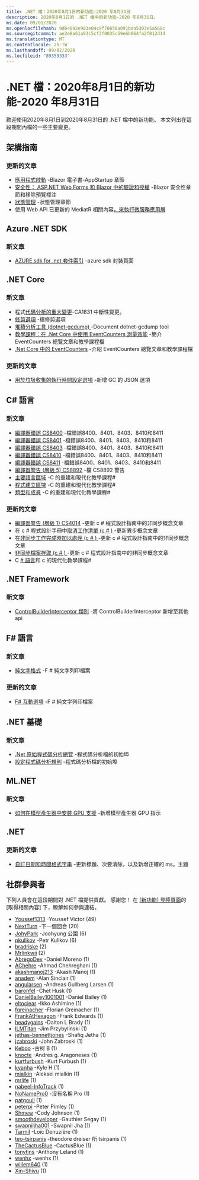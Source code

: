 ```yaml
---
title: .NET 檔：2020年8月1日的新功能-2020 年8月31日
description: 2020年8月1日的 .NET 檔中的新功能-2020 年8月31日。
ms.date: 09/01/2020
ms.openlocfilehash: 9d64092e903e04c9f70656a091bda5303e5a568c
ms.sourcegitcommit: ae2e8a61a93c5cf3f0035c59e6b064fa2f812d14
ms.translationtype: MT
ms.contentlocale: zh-TW
ms.lasthandoff: 09/02/2020
ms.locfileid: "89359333"
---
```

# <a name="net-docs-whats-new-for-august-1-2020---august-31-2020"></a>.NET 檔：2020年8月1日的新功能-2020 年8月31日

歡迎使用2020年8月1日到2020年8月31日的 .NET 檔中的新功能。 本文列出在這段期間內檔的一些主要變更。

## <a name="architecture-guides"></a>架構指南

### <a name="updated-articles"></a>更新的文章

- [應用程式啟動](/dotnet/architecture/blazor-for-web-forms-developers/app-startup) -Blazor 電子書-AppStartup 章節
- [安全性： ASP.NET Web Forms 和 Blazor 中的驗證和授權](/dotnet/architecture/blazor-for-web-forms-developers/security-authentication-authorization) -Blazor 安全性章節和移除預覽標注
- [狀態管理](/dotnet/architecture/blazor-for-web-forms-developers/state-management) -狀態管理章節
- 使用 Web API 已更新的 MediatR 相關內容[，來執行微服務應用層](/dotnet/architecture/microservices/microservice-ddd-cqrs-patterns/microservice-application-layer-implementation-web-api)

## <a name="azure-net-sdk"></a>Azure .NET SDK

### <a name="new-articles"></a>新文章

- [AZURE sdk for .net 套件索引](/dotnet/azure/packages) -azure sdk 封裝頁面

## <a name="net-core"></a>.NET Core

### <a name="new-articles"></a>新文章

- 程式[代碼分析的重大變更](/dotnet/core/compatibility/code-analysis)-CA1831 中斷性變更。
- [修剪選項](/dotnet/core/deploying/trimming-options) -檔修剪選項
- [堆積分析工具 (dotnet-gcdump) ](/dotnet/core/diagnostics/dotnet-gcdump) -Document dotnet-gcdump tool
- [教學課程：在 .Net Core 中使用 EventCounters 測量效能](/dotnet/core/diagnostics/event-counter-perf) -簡介 EventCounters 總覽文章和教學課程檔
- [.Net Core 中的 EventCounters](/dotnet/core/diagnostics/event-counters) -介紹 EventCounters 總覽文章和教學課程檔

### <a name="updated-articles"></a>更新的文章

- [用於垃圾收集的執行時間設定選項](/dotnet/core/run-time-config/garbage-collector) -新增 GC 的 JSON 選項

## <a name="c-language"></a>C# 語言

### <a name="new-articles"></a>新文章

- [編譯器錯誤 CS8400](/dotnet/csharp/language-reference/compiler-messages/cs8400) -檔錯誤8400、8401、8403、8410和8411
- [編譯器錯誤 CS8401](/dotnet/csharp/language-reference/compiler-messages/cs8401) -檔錯誤8400、8401、8403、8410和8411
- [編譯器錯誤 CS8403](/dotnet/csharp/language-reference/compiler-messages/cs8403) -檔錯誤8400、8401、8403、8410和8411
- [編譯器錯誤 CS8410](/dotnet/csharp/language-reference/compiler-messages/cs8410) -檔錯誤8400、8401、8403、8410和8411
- [編譯器錯誤 CS8411](/dotnet/csharp/language-reference/compiler-messages/cs8411) -檔錯誤8400、8401、8403、8410和8411
- [編譯器警告 (層級 5) CS8892](/dotnet/csharp/language-reference/compiler-messages/cs8892) -檔 CS8892 警告
- [主要語言區域](/dotnet/csharp/tour-of-csharp/features) -C 的重建和現代化教學課程#
- [程式建立區塊](/dotnet/csharp/tour-of-csharp/program-building-blocks) -C 的重建和現代化教學課程#
- [類型和成員](/dotnet/csharp/tour-of-csharp/types) -C 的重建和現代化教學課程#

### <a name="updated-articles"></a>更新的文章

- [編譯器警告 (層級 1) CS4014](/dotnet/csharp/language-reference/compiler-messages/cs4014) -更新 c # 程式設計指南中的非同步概念文章
- 在 c # 程式設計手冊中[取消工作清單 (c # ) ](/dotnet/csharp/programming-guide/concepts/async/cancel-an-async-task-or-a-list-of-tasks) -更新異步概念文章
- 在[非同步工作完成時加以處理 (c # ) ](/dotnet/csharp/programming-guide/concepts/async/start-multiple-async-tasks-and-process-them-as-they-complete) -更新 c # 程式設計指南中的非同步概念文章
- [非同步檔案存取 (c # ) ](/dotnet/csharp/programming-guide/concepts/async/using-async-for-file-access) -更新 c # 程式設計指南中的非同步概念文章
- C [# 語言](/dotnet/csharp/tour-of-csharp/index)和 c 的現代化教學課程#

## <a name="net-framework"></a>.NET Framework

### <a name="new-articles"></a>新文章

- [ControlBuilderInterceptor 類別](/dotnet/framework/additional-apis/controlbuilderinterceptor-class) -將 ControlBuilderInterceptor 新增至其他 api

## <a name="f-language"></a>F# 語言

### <a name="new-articles"></a>新文章

- [純文字格式](/dotnet/fsharp/language-reference/plaintext-formatting) -F # 純文字列印檔案

### <a name="updated-articles"></a>更新的文章

- [F# 互動選項](/dotnet/fsharp/language-reference/fsharp-interactive-options) -F # 純文字列印檔案

## <a name="net-fundamentals"></a>.NET 基礎

### <a name="new-articles"></a>新文章

- [.Net 原始程式碼分析總覽](/dotnet/fundamentals/productivity/code-analysis) -程式碼分析檔的初始埠
- [設定程式碼分析規則](/dotnet/fundamentals/productivity/configure-code-analysis-rules) -程式碼分析檔的初始埠

## <a name="mlnet"></a>ML.NET

### <a name="new-articles"></a>新文章

- [如何在模型產生器中安裝 GPU 支援](/dotnet/machine-learning/how-to-guides/install-gpu-model-builder) -新增模型產生器 GPU 指示

## <a name="net"></a>.NET

### <a name="updated-articles"></a>更新的文章

- [自訂日期和時間格式字串](/dotnet/standard/base-types/custom-date-and-time-format-strings) -更新標題、次要清除，以及新增正確的 ms。主題

## <a name="community-contributors"></a>社群參與者

下列人員會在這段期間對 .NET 檔提供貢獻。 感謝您！ 在 [ [新功能] 登陸頁面](index.yml)的 [取得相關內容] 下，瞭解如何參與連結。

- [Youssef1313](https://github.com/Youssef1313) -Youssef Victor (49) 
- [NextTurn](https://github.com/NextTurn) -下一個回合 (20) 
- [JohyPark](https://github.com/JohyPark) -Joohyung 公園 (6) 
- [pkulikov](https://github.com/pkulikov) -Petr Kulikov (6) 
- [bradriske](https://github.com/bradriske) (2) 
- [Mrlinkwii](https://github.com/Mrlinkwii) (2) 
- [AbregoDev](https://github.com/AbregoDev) -Daniel Moreno (1) 
- [AChehre](https://github.com/AChehre) -Ahmad Chehreghani (1) 
- [akashmanoj213](https://github.com/akashmanoj213) -Akash Manoj (1) 
- [anadem](https://github.com/anadem) -Alan Sinclair (1) 
- [angularsen](https://github.com/angularsen) -Andreas Gullberg Larsen (1) 
- [baronfel](https://github.com/baronfel) -Chet Husk (1) 
- [DanielBailey1001001](https://github.com/DanielBailey1001001) -Daniel Bailey (1) 
- [eltociear](https://github.com/eltociear) -Ikko Ashimine (1) 
- [fgreinacher](https://github.com/fgreinacher) -Florian Greinacher (1) 
- [FrankAtHexagon](https://github.com/FrankAtHexagon) -Frank Edwards (1) 
- [headygains](https://github.com/headygains) -Dalton L Brady (1) 
- [ILMTitan](https://github.com/ILMTitan) -Jim Przybylinski (1) 
- [jethas-bennettjones](https://github.com/jethas-bennettjones) -Shafiq Jetha (1) 
- [jzabroski](https://github.com/jzabroski) -John Zabroski (1) 
- [Keboo](https://github.com/Keboo) -古柯 B (1) 
- [knocte](https://github.com/knocte) -Andres g. Aragoneses (1) 
- [kurtfurbush](https://github.com/kurtfurbush) -Kurt Furbush (1) 
- [kyanha](https://github.com/kyanha) -Kyle H (1) 
- [mialkin](https://github.com/mialkin) -Aleksei mialkin (1) 
- [mrlife](https://github.com/mrlife) (1) 
- [nabeel-InfoTrack](https://github.com/nabeel-InfoTrack) (1) 
- [NoNamePro0](https://github.com/NoNamePro0) -沒有名稱 Pro (1) 
- [patgoull](https://github.com/patgoull) (1) 
- [peterpi](https://github.com/peterpi) -Peter Pimley (1) 
- [Shmew](https://github.com/Shmew) -Cody Johnson (1) 
- [smoothdeveloper](https://github.com/smoothdeveloper) -Gauthier Segay (1) 
- [swapniljha001](https://github.com/swapniljha001) -Swapnil Jha (1) 
- [Tarmil](https://github.com/Tarmil) -Loïc Denuzière (1) 
- [teo-tsirpanis](https://github.com/teo-tsirpanis) -theodore dreiser 所 tsirpanis (1) 
- [TheCactusBlue](https://github.com/TheCactusBlue) -CactusBlue (1) 
- [tonytins](https://github.com/tonytins) -Anthony Leland (1) 
- [wenhx](https://github.com/wenhx) -wenhx (1) 
- [willem640](https://github.com/willem640) (1) 
- [Xin-Shiyu](https://github.com/Xin-Shiyu) (1) 
